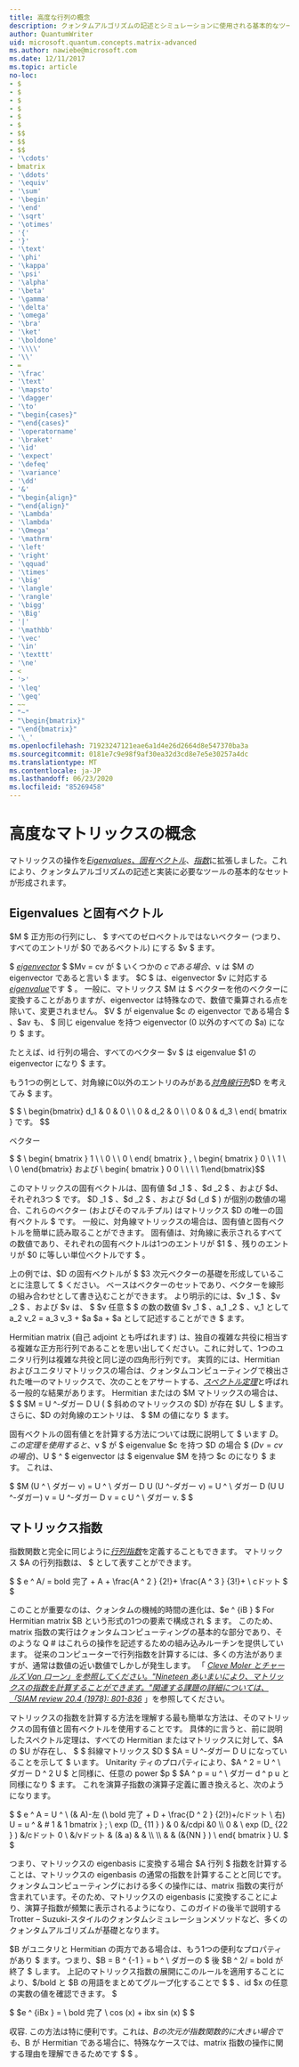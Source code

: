 ```yaml
---
title: 高度な行列の概念
description: クォンタムアルゴリズムの記述とシミュレーションに使用される基本的なツールである固有ベクトル、eigenvalues、および matrix 指数について説明します。
author: QuantumWriter
uid: microsoft.quantum.concepts.matrix-advanced
ms.author: nawiebe@microsoft.com
ms.date: 12/11/2017
ms.topic: article
no-loc:
- $
- $
- $
- $
- $
- $
- $$
- $$
- $$
- '\cdots'
- bmatrix
- '\ddots'
- '\equiv'
- '\sum'
- '\begin'
- '\end'
- '\sqrt'
- '\otimes'
- '{'
- '}'
- '\text'
- '\phi'
- '\kappa'
- '\psi'
- '\alpha'
- '\beta'
- '\gamma'
- '\delta'
- '\omega'
- '\bra'
- '\ket'
- '\boldone'
- '\\\\'
- '\\'
- =
- '\frac'
- '\text'
- '\mapsto'
- '\dagger'
- '\to'
- "\begin{cases}"
- "\end{cases}"
- '\operatorname'
- '\braket'
- '\id'
- '\expect'
- '\defeq'
- '\variance'
- '\dd'
- '&'
- "\begin{align}"
- "\end{align}"
- '\Lambda'
- '\lambda'
- '\Omega'
- '\mathrm'
- '\left'
- '\right'
- '\qquad'
- '\times'
- '\big'
- '\langle'
- '\rangle'
- '\bigg'
- '\Big'
- '|'
- '\mathbb'
- '\vec'
- '\in'
- '\texttt'
- '\ne'
- <
- '>'
- '\leq'
- '\geq'
- ~~
- "~"
- "\begin{bmatrix}"
- "\end{bmatrix}"
- '\_'
ms.openlocfilehash: 71923247121eae6a1d4e26d2664d8e547370ba3a
ms.sourcegitcommit: 0181e7c9e98f9af30ea32d3cd8e7e5e30257a4dc
ms.translationtype: MT
ms.contentlocale: ja-JP
ms.lasthandoff: 06/23/2020
ms.locfileid: "85269458"
---
```

# <a name="advanced-matrix-concepts"></a>高度なマトリックスの概念 #

マトリックスの操作を[*Eigenvalues、固有ベクトル*](https://en.wikipedia.org/wiki/Eigenvalues_and_eigenvectors)、[*指数*](https://en.wikipedia.org/wiki/Matrix_exponential)に拡張しました。これにより、クォンタムアルゴリズムの記述と実装に必要なツールの基本的なセットが形成されます。

## <a name="eigenvalues-and-eigenvectors"></a>Eigenvalues と固有ベクトル ##

$M $ 正方形の行列にし、 $ すべてのゼロベクトルではないベクター (つまり、すべてのエントリが $0 であるベクトル) にする $v $ ます。

$ [*eigenvector*](https://en.wikipedia.org/wiki/Eigenvalues_and_eigenvectors) $ $Mv = cv が $ いくつかの $c である場合、$v は $M の eigenvector であると言い $ ます。 $C $ は、eigenvector $v に対応する[*eigenvalue*](https://en.wikipedia.org/wiki/Eigenvalues_and_eigenvectors)です $ 。 一般に、マトリックス $M は $ ベクターを他のベクターに変換することがありますが、eigenvector は特殊なので、数値で乗算される点を除いて、変更されません。 $V $ が eigenvalue $c の eigenvector である場合 $ 、$av も、 $ 同じ eigenvalue を持つ eigenvector (0 以外のすべての $a) になり $ ます。

たとえば、id 行列の場合、すべてのベクター $v $ は eigenvalue $1 の eigenvector になり $ ます。

もう1つの例として、対角線に0以外のエントリのみがある[*対角線行列*](https://en.wikipedia.org/wiki/Diagonal_matrix)$D を考えてみ $ ます。

$ $ \ begin{bmatrix}
d_1 & 0 & 0 \\ \\ 0 & d_2 & 0 \\ \\ 0 & 0 & d_3 \ end{ bmatrix } です。
$$

ベクター

$ $ \ begin{ bmatrix } 1 \\ \\ 0 \\ \\ 0 \ end{ bmatrix } , \ begin{ bmatrix } 0 \\ \\ 1 \\ \\ 0 \end{bmatrix} および \ begin{ bmatrix } 0 0 \\ \\ \\ \\ 1\end{bmatrix}$$

このマトリックスの固有ベクトルは、固有値 $d _1 $ 、$d _2 $ 、および $d、それぞれ3つ $ です。 $D _1 $ 、$d _2 $ 、および $d (_d $ ) が個別の数値の場合、これらのベクター (およびそのマルチプル) はマトリックス $D の唯一の固有ベクトル $ です。 一般に、対角線マトリックスの場合は、固有値と固有ベクトルを簡単に読み取ることができます。 固有値は、対角線に表示されるすべての数値であり、それぞれの固有ベクトルは1つのエントリが $1 $ 、残りのエントリが $0 に等しい単位ベクトルです $ 。

上の例では、$D の固有ベクトルが $ $3 次元ベクターの基礎を形成していることに注意して $ ください。 ベースはベクターのセットであり、ベクターを線形の組み合わせとして書き込むことができます。 より明示的には、$v _1 $ 、$v _2 $ 、および $v は、 $ $v 任意 $ $ の数の数値 $v _1 $ 、a_1 _2 $ 、v_1 として a_2 v_2 = a_3 v_3 + $a $a + $a として記述することができ $ ます。

Hermitian matrix (自己 adjoint とも呼ばれます) は、独自の複雑な共役に相当する複雑な正方形行列であることを思い出してください。これに対して、1つのユニタリ行列は複雑な共役と同じ逆の四角形行列です。
実質的には、Hermitian およびユニタリマトリックスの場合は、クォンタムコンピューティングで検出された唯一のマトリックスで、次のことをアサートする、[*スペクトル定理*](https://en.wikipedia.org/wiki/Spectral_theorem)と呼ばれる一般的な結果があります。 Hermitian またはの $M マトリックスの場合は、 $ $ $M = U ^-ダガー D U ( $ 斜めのマトリックスの $D) が存在 $U し $ ます。 さらに、$D の対角線のエントリは、 $ $M の値になり $ ます。

固有ベクトルの固有値とを計算する方法については既に説明して $ います $D。 この定理を使用すると、$v $ が $ eigenvalue $c を持つ $D の場合 $ ($Dv = cv の場合)、$U $ ^ $ eigenvector は $ eigenvalue $M を持つ $c のになり $ ます。 これは、

$ $M (U ^ \ ダガー v) = U ^ \ ダガー D U (U ^-ダガー v) = U ^ \ ダガー D (U U ^-ダガー) v = U ^-ダガー D v = c U ^ \ ダガー v. $ $

## <a name="matrix-exponentials"></a>マトリックス指数
指数関数と完全に同じように[*行列指数*](https://en.wikipedia.org/wiki/Matrix_exponential)を定義することもできます。  マトリックス $A の行列指数は、 $ として表すことができます。

$ $ e ^ A/ = bold 完了 + A + \frac{A ^ 2 } {2!}+ \frac{A ^ 3 } {3!}+ \ cドット $ $

このことが重要なのは、クォンタムの機械的時間の進化は、$e ^ {iB } $ For Hermitian matrix $B という形式の1つの要素で構成され $ ます。  このため、matrix 指数の実行はクォンタムコンピューティングの基本的な部分であり、そのような Q # はこれらの操作を記述するための組み込みルーチンを提供しています。
従来のコンピューターで行列指数を計算するには、多くの方法がありますが、通常は数値の近い数値でしかしが発生します。  「 [*Cleve Moler とチャールズ Van ローン」を参照してください。"Nineteen あいまいにより、マトリックスの指数を計算することができます。"関連する課題の詳細については、「SIAM review 20.4 (1978): 801-836*](https://doi.org/10.1137/S00361445024180) 」を参照してください。

マトリックスの指数を計算する方法を理解する最も簡単な方法は、そのマトリックスの固有値と固有ベクトルを使用することです。  具体的に言うと、前に説明したスペクトル定理は、すべての Hermitian またはマトリックスに対して、$A の $U が存在し、 $ $ 斜線マトリックス $D $ $A = U ^-ダガー D U になっていることを示して $ います。 Unitarity ティのプロパティにより、$A ^ 2 = U ^ \ ダガー D ^ 2 U $ と同様に、任意の power $p $ $A ^ p = u ^ \ ダガー d ^ p u と同様になり $ ます。 これを演算子指数の演算子定義に置き換えると、次のようになります。

$ $ e ^ A = U ^ \ (& A)-左 (\ bold 完了 + D + \frac{D ^ 2 } {2!})+/cドット \ 右) U = u ^ & # 1 & 1 bmatrix } ; \ exp (D_ {11 } ) & 0 &/cdpi &0 \\\\ 0 & \ exp (D_ {22 } ) &/cドット 0 \ &/vドット & (& a) & & \\\\ \\\\ & & (&{NN } ) \ end{ bmatrix } U. $ $

つまり、マトリックスの eigenbasis に変換する場合 $A 行列 $ 指数を計算することは、マトリックスの eigenbasis の通常の指数を計算することと同じです。  クォンタムコンピューティングにおける多くの操作には、matrix 指数の実行が含まれています。そのため、マトリックスの eigenbasis に変換することにより、演算子指数が頻繁に表示されるようになり、このガイドの後半で説明する Trotter – Suzuki-スタイルのクォンタムシミュレーションメソッドなど、多くのクォンタムアルゴリズムが基礎となります。

$B がユニタリと Hermitian の両方である場合は、もう1つの便利なプロパティがあり $ ます。つまり、$B = B ^ {-1 } = b ^ \ ダガーの $ 後 $B ^ 2/ = bold が終了 $ します。 上記のマトリックス指数の展開にこのルールを適用することにより、$/bold と $B の用語をまとめてグループ化することで $ $ 、id $x の任意の実数の値を確認できます。 $

$ $e ^ {iBx } = \ bold 完了 \ cos (x) + ibx sin (x) $ $


収容. この方法は特に便利です。これは、$B の次元が指数関数的に大きい場合でも、$B が Hermitian である場合に、特殊なケースでは、matrix 指数の操作に関する理由を理解できるためです $ $ 。
